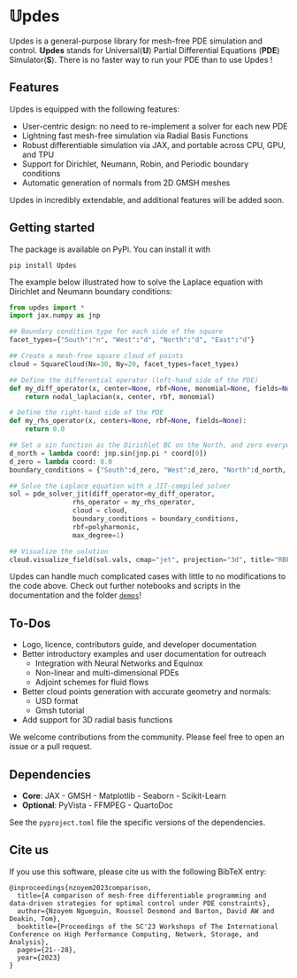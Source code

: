 # 𝕌pdes

𝕌pdes is a general-purpose library for mesh-free PDE simulation and control. __𝕌pdes__ stands for Universal(__𝕌__) Partial Differential Equations (__PDE__) Simulator(__S__). There is no faster way to run your PDE than to use Updes !


## Features
𝕌pdes is equipped with the following features:
- User-centric design: no need to re-implement a solver for each new PDE
- Lightning fast mesh-free simulation via Radial Basis Functions
- Robust differentiable simulation via JAX, and portable across CPU, GPU, and TPU
- Support for Dirichlet, Neumann, Robin, and Periodic boundary conditions
- Automatic generation of normals from 2D GMSH meshes

𝕌pdes in incredibly extendable, and additional features will be added soon.


## Getting started
The package is available on PyPi. You can install it with
```
pip install Updes
```

The example below illustrated how to solve the Laplace equation with Dirichlet and Neumann boundary conditions:
```python
from updes import *
import jax.numpy as jnp

## Boundary condition type for each side of the square
facet_types={"South":"n", "West":"d", "North":"d", "East":"d"}

## Create a mesh-free square cloud of points
cloud = SquareCloud(Nx=30, Ny=20, facet_types=facet_types)

## Define the differential operator (left-hand side of the PDE)
def my_diff_operator(x, center=None, rbf=None, monomial=None, fields=None):
    return nodal_laplacian(x, center, rbf, monomial)

# Define the right-hand side of the PDE
def my_rhs_operator(x, centers=None, rbf=None, fields=None):
    return 0.0

## Set a sin function as the Dirichlet BC on the North, and zero everywhere else
d_north = lambda coord: jnp.sin(jnp.pi * coord[0])
d_zero = lambda coord: 0.0
boundary_conditions = {"South":d_zero, "West":d_zero, "North":d_north, "East":d_zero}

## Solve the Laplace equation with a JIT-compiled solver
sol = pde_solver_jit(diff_operator=my_diff_operator, 
                rhs_operator = my_rhs_operator, 
                cloud = cloud, 
                boundary_conditions = boundary_conditions, 
                rbf=polyharmonic,
                max_degree=1)

## Visualize the solution
cloud.visualize_field(sol.vals, cmap="jet", projection="3d", title="RBF solution");
```
𝕌pdes can handle much complicated cases with little to no modifications to the code above. Check out further notebooks and scripts in the documentation and the folder [`demos`](./demos)!


## To-Dos
- Logo, licence, contributors guide, and developer documentation
- Better introductory examples and user documentation for outreach
    - Integration with Neural Networks and Equinox
    - Non-linear and multi-dimensional PDEs
    - Adjoint schemes for fluid flows
- Better cloud points generation with accurate geometry and normals: 
    - USD format
    - Gmsh tutorial
- Add support for 3D radial basis functions

We welcome contributions from the community. Please feel free to open an issue or a pull request.


## Dependencies
- **Core**: JAX - GMSH - Matplotlib - Seaborn - Scikit-Learn
- **Optional**: PyVista - FFMPEG - QuartoDoc

See the `pyproject.toml` file the specific versions of the dependencies.


## Cite us
If you use this software, please cite us with the following BibTeX entry:
```
@inproceedings{nzoyem2023comparison,
  title={A comparison of mesh-free differentiable programming and data-driven strategies for optimal control under PDE constraints},
  author={Nzoyem Ngueguin, Roussel Desmond and Barton, David AW and Deakin, Tom},
  booktitle={Proceedings of the SC'23 Workshops of The International Conference on High Performance Computing, Network, Storage, and Analysis},
  pages={21--28},
  year={2023}
}
```
